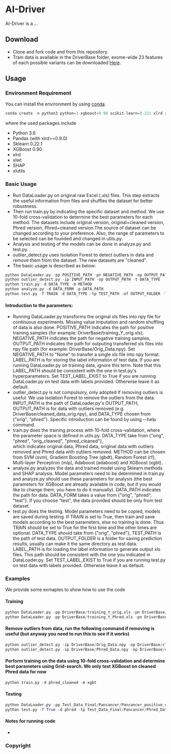 # AI-Driver
AI-Driver is a ...

## Download
* Clone and fork code and from this repository.
* Train data is available in the DriverBase folder, exome-wide 23 features of each possible variants can be downloaded [Here](http://47.89.179.59/download/varcards.main.Phred_scaled.xls.gz).

## Usage
### Environment Requirement
You can install the environment by using [conda](https://docs.anaconda.com/anaconda/install/).
```python
conda create -n python3 python=3 xgboost=0.90 scikit-learn=0.221 xlrd xlwt xlutils pandas shap 
```
where the used packages include
* Python 3.6
* Pandas (with xlrd>=0.9.0)
* Sklearn 0.22.1
* XGBoost 0.90
* xlrd
* xlwt
* SHAP
* xlutils


### Basic Usage
* Run DataLoader.py on original raw Excel (.xls) files. This step extracts the useful information from files and shuffles the dataset for better robustness.
* Then run train.py by indicating the specific dataset and method. We use 10-fold cross-validation to determine the best parameters for each method. The datasets include original version, original+cleaned version, Phred version, Phred+cleaned version.The source of dataset can be changed according to your preference. Also, the range of parameters to be selected can be founded and changed in utils.py.  
* Analysis and testing of the models can be done in analyze.py and test.py.
* outlier_detect.py uses Isolation Forest to detect outliers in data and remove them from the dataset. The new datasets are "cleaned".
* The basic usage is described as below:
```python
python DataLoader.py -pp POSITIVE_PATH -pn NEGATIVE_PATH -op OUTPUT_PATH -lp LABEL_PATH -l TEST_LABEL_EXIST
python outlier_detect.py -ip INPUT_PATH -op OUTPUT_PATH -t DATA_TYPE
python train.py -d DATA_TYPE -m METHOD
python analyze.py -d DATA_FORM -p DATA_PATH
python test.py -f TRAIN -d DATA_TYPE -tp TEST_PATH -of OUTPUT_FOLDER -lp LABEL_PATH -l TEST_LABEL_EXIST
```
#### Introduction to the parameters:
* Running DataLoader.py transforms the original xls files into npy file for continuous experiments. Missing value imputation 
and random shuffling of data is also done. POSITIVE_PATH indicates the path for positive training samples (for example: DriverBase/training_Y_orig.xls), 
NEGATIVE_PATH indicates the path for negative training samples, OUTPUT_PATH indicates the path for outputing transferred 
xls files into npy file path (for example: DriverBase/Orig_Data.npy). Set NEGATIVE_PATH to "None" to transfer a single xls file into npy format. LABEL_PATH
is for storing the label information of test data. If you are running DataLoader.py on training data, ignore this term. Note that this LABEL_PATH should be consistent
with the one in test.py's hyperparameters. Set TEST_LABEL_EXIST to True if you are running DataLoader.py on test data with labels provided. Otherwise leave it as default.
* outlier_detect.py is not compulsory, only adopted if removing outliers is useful. We use Isolation Forest to remove the outliers from the
data. INPUT_PATH is the path of DataLoader.py's OUTPUT_PATH, OUTPUT_PATH is for data with outliers removed (e.g. DriverBase/cleaned_data_orig.npy), 
and DATA_TYPE chosen from {"orig", "phred"}. Specific introduction can be found by using --help command. 
* train.py does the training process with 10-fold cross-validation, where the parameter space is defined in utils.py. DATA_TYPE take from {"orig", "phred", "orig_cleaned", "phred_cleaned"},  
which indicates original data, Phred data, original data with outliers removed and Phred data with outliers removed. METHOD can be chosen from SVM (svm), Gradient Boosting Tree (gbdt), Random Forest (rf), 
Multi-layer Perceptron (mlp), Adaboost (adaboost) and XGBoost (xgbt).
* analyze.py analyzes the data and trained model using Sklearn methods and SHAP analysis. Model parameters need to be determined in train.py and analyze.py should use these 
parameters for analysis (the best parameters for XGBoost are already available in code, but if you would like to change them, you have to do it manually). DATA_PATH indicates
the path for data. DATA_FORM takes a value from {"orig", "phred", "test"}. If you choose "test", the data provided should be only from test dataset.
* test.py does the testing. Model parameters need to be copied, models are saved during testing. If TRAIN is set to True, then train and save models according to the best parameters, else no training is done. Thus
TRAIN should be set to True for the first time and the other times are optional. DATA_TYPE should take from {"orig", "phred"}, TEST_PATH is the path of test data. OUTPUT_FOLDER is a folder for saving prediction results, 
usually can make it the same directory as test data. LABEL_PATH is for loading the label information to generate output xls files. This path should be consistent with the one you indicated in DataLoader.py. Set TEST_LABEL_EXIST 
to True if you are running test.py on test data with labels provided. Otherwise leave it as default.
  
### Examples
We provide some exmaples to show how to use the code 

#### Training
```python
python DataLoader.py -pp DriverBase/training_Y_orig.xls -pn DriverBase/training_N_orig.xls -op DriverBase/Orig_Data.npy 
python DataLoader.py -pp DriverBase/training_Y_Phred.xls -pn DriverBase/training_N_Phred.xls -op DriverBase/Phred_Data.npy
```
#### Remove outliers from data, run the following command if removing is useful (but anyway you need to run this to see if it works)
```python
python outlier_detect.py -ip DriverBase/Orig_Data.npy -op DriverBase/cleaned_data_orig.npy -t orig
python outlier_detect.py -ip DriverBase/Phred_Data.npy -op DriverBase/cleaned_data_phred.npy -t phred
```
#### Perform training on the data using 10-fold cross-validation and determine best parameters using Grid-search. We only test XGBoost on cleaned Phred data for now
```python
python train.py -d phred_cleaned -m xgbt
```
#### Testing
```python
python DataLoader.py -pp Test_Data_Final/Pancancer/Pancancer_positive_orig.xls -pn Test_Data_Final/Pancancer/Pancancer_negative_orig.xls -op Test_Data_Final/Pancancer/Phred_Data.npy -lp Test_Data_Final/Pancancer/label_phred.npy -l True
python test.py -f True -d phred -tp Test_Data_Final/Pancancer/Phred_Data.npy -of Test_Data_Final/Pancancer/ -lp Test_Data_Final/Pancancer/label_phred.npy -l True
```
#### Notes for running code
- 


### Copyright
